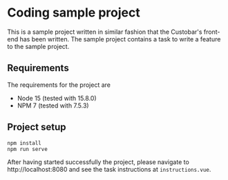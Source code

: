 # Coding sample project

This is a sample project written in similar fashion that the Custobar's front-end has been
written. The sample project contains a task to write a feature to the sample project.

## Requirements

The requirements for the project are

* Node 15 (tested with 15.8.0)
* NPM 7 (tested with 7.5.3)

## Project setup

```
npm install
npm run serve
```

After having started successfully the project, please navigate to http://localhost:8080 and
see the task instructions at `instructions.vue`.
